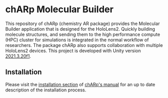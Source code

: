 # chARp Molecular Builder
This repository of chARp (chemistry AR package) provides the Molecular Builder application that is designed for the HoloLens2.
Quickly building molecule structures, and sending them to the high performance compute (HPC) cluster for simulations is integrated in the normal workflow of researchers.
The package chARp also supports collaboration with multiple HoloLens2 devices.
This project is developed with Unity version [2021.3.20f1](https://unity.com/releases/editor/archive).

## Installation
Please visit the [installation section](https://charpmolecularbuilder.github.io/manual/00-getting_started/01-installation/) of [chARp's manual](https://charpmolecularbuilder.github.io/manual/) for an up to date description of the installation process.